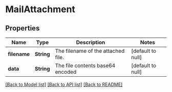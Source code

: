 # MailAttachment
## Properties

| Name | Type | Description | Notes |
|------------ | ------------- | ------------- | -------------|
| **filename** | **String** | The filename of the attached file. | [default to null] |
| **data** | **String** | The file contents base64 encoded | [default to null] |

[[Back to Model list]](../README.md#documentation-for-models) [[Back to API list]](../README.md#documentation-for-api-endpoints) [[Back to README]](../README.md)

